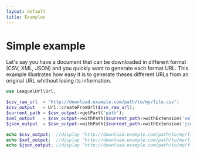 ```yaml
---
layout: default
title: Examples
---
```


# Simple example

Let's say you have a document that can be downloaded in different format (CSV, XML, JSON) and you quickly want to generate each format URL. This example illustrates how easy it is to generate theses different URLs from an original URL whithout losing its information.

~~~php
use League\Url\Url;

$csv_raw_url  = "http://download.example.com/path/to/my/file.csv";
$csv_output   = Url::createFromUrl($csv_raw_url);
$current_path = $csv_output->getPart('path');
$xml_output   = $csv_output->withPath($current_path->withExtension('xml'));
$json_output  = $csv_output->withPath($current_path->withExtension('json'));

echo $csv_output;  //display "http://download.example.com/path/to/my/file.csv"
echo $xml_output;  //display "http://download.example.com/path/to/my/file.xml"
echo $json_output; //display "http://download.example.com/path/to/my/file.json"
~~~
